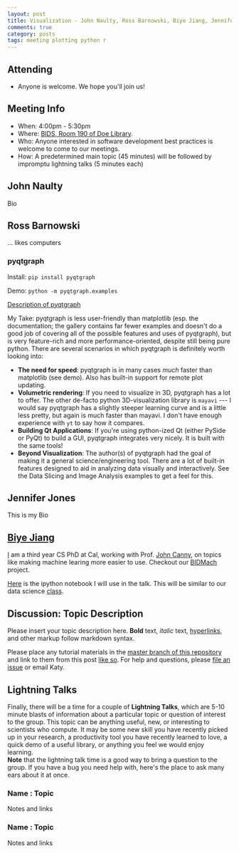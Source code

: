 ```yaml
---
layout: post
title: Visualization - John Naulty, Ross Barnowski, Biye Jiang, Jennifer Jones
comments: true
category: posts
tags: meeting plotting python r 
---
```


## Attending

- Anyone is welcome. We hope you'll join us!

## Meeting Info

- When: 4:00pm - 5:30pm
- Where: [BIDS, Room 190 of Doe Library](https://bids.berkeley.edu).
- Who: Anyone interested in software development best practices is welcome to come to our meetings.
- How: A predetermined main topic (45 minutes) will be followed by impromptu lightning talks (5 minutes each)

## John Naulty

Bio

## Ross Barnowski

... likes computers

### pyqtgraph
Install: `pip install pyqtgraph`

Demo: `python -m pyqtgraph.examples`

[Description of pyqtgraph](http://www.pyqtgraph.org/)

My Take: pyqtgraph is less user-friendly than matplotlib (esp. the 
documentation; the gallery contains far fewer examples and doesn't do a good
job of covering all of the possible features and uses of pyqtgraph), but is very
feature-rich and more performance-oriented, despite still being pure python.
There are several scenarios in which pyqtgraph is definitely worth looking into:

 - **The need for speed**: pyqtgraph is in many cases *much* faster than
   matplotlib (see demo). Also has built-in support for remote plot updating.
 - **Volumetric rendering**: If you need to visualize in 3D, pyqtgraph has a lot
   to offer. The other de-facto python 3D-visualization library is `mayavi` ---
   I would say pyqtgraph has a slightly steeper learning curve and is a little
   less pretty, but again is much faster than mayavi. I don't have enough
   experience with `yt` to say how it compares.
 - **Building Qt Applications**: If you're using python-ized Qt (either PySide
   or PyQt) to build a GUI, pyqtgraph integrates very nicely. It is built with
   the same tools!
 - **Beyond Visualization**: The author(s) of pyqtgraph had the goal of making
   it a general science/engineering tool. There are a lot of built-in features
   designed to aid in analyzing data visually and interactively. See the 
   Data Slicing and Image Analysis examples to get a feel for this.


## Jennifer Jones

This is my Bio

## [Biye Jiang](http://byeah.github.io/)

[I](http://byeah.github.io/) am a third year CS PhD at Cal, working with Prof. [John Canny](http://www.eecs.berkeley.edu/~jfc/), 
on topics like making machine learing more easier to use. Checkout our [BIDMach](http://bid2.berkeley.edu/bid-data-project/) project.

[Here](https://www.dropbox.com/s/c30gyw7p88rikkf/viz.ipynb?dl=0) is the ipython notebook I will use in the talk.
This will be similar to our data science [class](https://bcourses.berkeley.edu/courses/1377158/).

## Discussion: Topic Description

Please insert your topic description here. **Bold** text, _italic_ text, 
[hyperlinks](www.google.com), and other markup follow markdown syntax. 

Please place any tutorial materials in the 
[master branch of this repository](https://github.com/thehackerwithin/berkeley/tree/master) 
and link to them from this post 
[like so](https://github.com/thehackerwithin/berkeley/tree/master/IPython). 
For help 
and questions, please 
[file an issue](https://github.com/thehackerwithin/berkeley/issues/new) 
or email Katy.


## Lightning Talks

Finally, there will be a time for a couple of **Lightning Talks**, which are 
5-10 minute blasts of information about a particular topic or question of 
interest to the group.  This topic can be anything useful, new, or interesting 
to scientists who compute. It may be some new skill you have recently picked up 
in your research, a productivity tool you have recently learned to love, a 
quick demo of a useful library, or anything you feel we would enjoy learning.  
**Note** that the lightning talk time is a good way to bring a question to the 
group. If you have a bug you need help with, here's the place to ask many ears 
about it at once.  


### Name : Topic 

Notes and links

### Name : Topic

Notes and links
